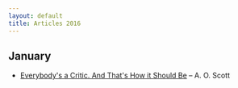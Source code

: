 ```yaml
---
layout: default
title: Articles 2016
---
```


## January

* [Everybody's a Critic. And That's How it Should Be](http://www.nytimes.com/2016/01/31/sunday-review/everybodys-a-critic-and-thats-how-it-should-be.html?_r=0) – A. O. Scott
